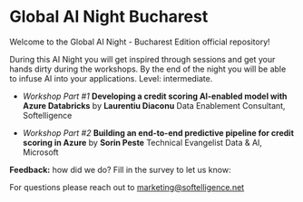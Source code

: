 # Global AI Night Bucharest
Welcome to the Global AI Night - Bucharest Edition official repository!

During this AI Night you will get inspired through sessions and get your hands dirty during the workshops. By the end of the night you will be able to infuse AI into your applications. Level: intermediate.

* _Workshop Part #1_ __Developing a credit scoring AI-enabled model with Azure Databricks__ by __Laurentiu Diaconu__ Data Enablement Consultant, Softelligence

* _Workshop Part #2_ __Building an end-to-end predictive pipeline for credit scoring in Azure__ by __Sorin Peste__  Technical Evangelist Data & AI, Microsoft

__Feedback:__ how did we do? Fill in the survey to let us know: 

For questions please reach out to marketing@softelligence.net
